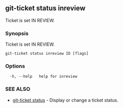 ## git-ticket status inreview

Ticket is set IN REVIEW.

### Synopsis

Ticket is set IN REVIEW.

```
git-ticket status inreview ID [flags]
```

### Options

```
  -h, --help   help for inreview
```

### SEE ALSO

* [git-ticket status](git-ticket_status.md)	 - Display or change a ticket status.

